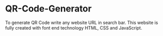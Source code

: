# QR-Code-Generator
To generate QR Code write any website URL in search bar. This website is fully created with font end technology HTML, CSS and JavaScript.
